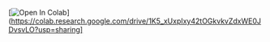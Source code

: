 [![Open In Colab](https://colab.research.google.com/assets/colab-badge.svg)](https://colab.research.google.com/drive/1K5_xUxpIxy42tOGkvkvZdxWE0JDvsvLO?usp=sharing]
